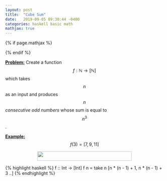 ```yaml
---
layout: post
title:  "Cube Sum"
date:   2019-09-05 09:30:44 -0400
categories: haskell basic math
mathjax: true
---
```

{% if page.mathjax  %}
<script type="text/javascript" async src='https://cdnjs.cloudflare.com/ajax/libs/mathjax/2.7.2/MathJax.js?config=TeX-MML-AM_CHTML'></script>
{% endif %}

<u><b>Problem:</b></u> Create a function $$f:\mathbb{N} \to [\mathbb{N}]$$ which takes $$n$$ as an input and produces $$n$$ *consecutive odd numbers* whose sum is equal to $$n^3$$.

<u><b>Example:</b></u> $$f(3) = [7,9,11]$$

<div style="text-align:center; margin-bottom:13px;">
    <img src="{{site.baseurl}}/img/div.png" width=300 height=30 />
</div>

{% highlight haskell %}
f :: Int -> [Int]
f n = take n [n * (n - 1) + 1, n * (n - 1) + 3 ..]
{% endhighlight %}
